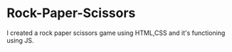 # Rock-Paper-Scissors
I created a rock paper scissors game using HTML,CSS and it's functioning using JS.

